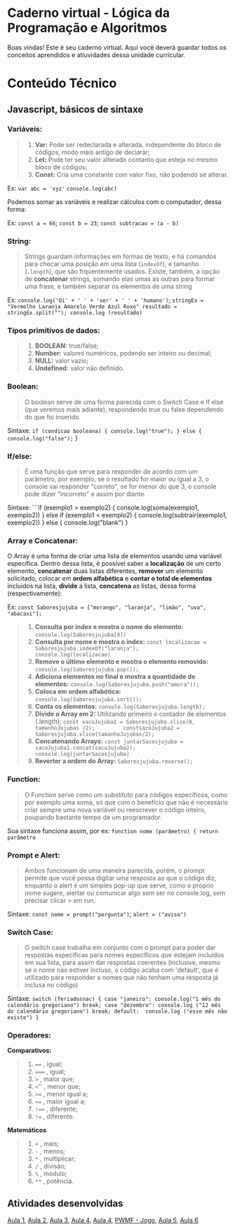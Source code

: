# Caderno virtual - Lógica da Programação e Algoritmos
Boas vindas! Este é seu caderno virtual. Aqui você deverá guardar todos os conceitos aprendidos e atiuvidades dessa unidade curricular. 


# Conteúdo Técnico

## **Javascript, básicos de sintaxe**

### **Variáveis:**
> 1. **Var:** Pode ser redeclarada e alterada, independente do bloco de códigos, modo mais antigo de declarar;
> 2. **Let:** Pode ter seu valor alterado contanto que esteja no mesmo bloco de códigos;
> 3. **Const:** Cria uma constante com valor fixo, não podendo se alterar.

Ex: ```var abc = 'xyz'```
    ```console.log(abc)```

Podemos somar as variáveis e realizar cálculos com o computador, dessa forma:

Ex: 
```const a = 66```; 
```const b = 23```;
```const subtracao = (a - b)```

### **String:**
> Strings guardam informações em formas de texto, e há comandos para checar uma posição em uma lista (```indexOf```), e tamanho (```.length```), que são frquentemente usados.
> Existe, também, a opção de **concatenar** strings, somando elas umas as outras para formar uma frase, e também separar os elementos de uma string

Ex: ```console.log('Oi' + ' ' + 'ser' + ' ' + 'humano')```;
    ```stringEx = "Vermelho Laranja Amarelo Verde Azul Roxo"
       resultado = stringEx.split("");
       console.log (resultado)```

### **Tipos primitivos de dados:**

> 1. **BOOLEAN:** true/false;
> 2. **Number:** valores numéricos, podendo ser inteiro ou decimal;
> 3. **NULL:** valor vazio;
> 4. **Undefined:** valor não definido.

### **Boolean:** 
> O boolean serve de uma forma parecida com o Switch Case e If else (que veremos mais adiante), respondendo true ou false dependendo do que foi inserido.

Sintaxe: ```if (condicao booleana) {
             console.log("true");
             } else {
             console.log("false");```
}
### **If/else:**
> É uma função que serve para responder de acordo com um parâmetro, por exemplo, se o resultado for maior ou igual a 3, o console vai responder "correto", se for menor do que 3, o console pode dizer "incorreto" e assim por diante.
>
Sintaxe: ```if (exemplo1 > exemplo2) {
  console.log(soma(exemplo1, exemplo2))
} else if (exemplo1 < exemplo2) {
  console.log(subtrair(exemplo1, exemplo2))
} else {
  console.log("blank")
}
### **Array e Concatenar:**
O Array é uma forma de criar uma lista de elementos usando uma variável específica. Dentro dessa lista, é possível saber a **localização** de um certo elemento, **concatenar** duas listas diferentes, **remover** um elemento solicitado, colocar em **ordem alfabética** e **contar o total de elementos** incluidos na lista, **divide** a lista, **concatena** as listas, dessa forma (respectivamente):

Ex: ```const Saboresjujuba = ["morango", "laranja", "limão", "uva", "abacaxi"];```

> 1. **Consulta por index e mostra o nome do elemento:** ```console.log(Saboresjujuba[0])```
> 2. **Consulta por nome e mostra o index:** ```const localizacao = Saboresjujuba.indexOf("laranja");        console.log(localizacao)```
> 3. **Remove o último elemento e mostra o elemento removido:** ```console.log(Saboresjujuba.pop());```
> 5. **Adiciona elementos no final e mostra a quantidade de elementos:** ```console.log(Saboresjujuba.push("amora"));```
> 6. **Coloca em ordem alfabética:** ```console.log(Saboresjujuba.sort());```
> 7. **Conta os elementos:** ```console.log(Saboresjujuba.length);```
> 8. **Divide o Array em 2:** Utilizando primeiro o contador de elementos (.length);  ```const sacoJujuba1 = Saboresjujuba.slice(0, tamanhoJujubas /2);         constsacoJujuba2 =  Saboresjujuba.slice(tamanhoJujubas/2);```
> 9. **Concatenando Arrays:** ```const juntarSacosjujuba = sacoJujuba1.concat(sacoJujuba2);      console.log(juntarSacosjujuba)```
> 10. **Reverter a ordem do Array:** ```Saboresjujuba.reverse();```

### **Function:**
> O Function serve como um substituto para códigos específicos, como por exemplo uma soma, só que com o benefício que não é necessário criar sempre uma nova variável ou reescrever o código inteiro, poupando bastante tempo de um programador.

Sua sintaxe funciona assim, por ex:  ```function nome (parâmetro) {
                                      return parâmetro```

### **Prompt e Alert:**
> Ambos funcionam de uma maneira parecida, porém, o prompt permite que você possa digitar uma resposta ao que o código diz, enquanto o alert é um simples pop-up que serve, como o próprio nome sugere, alertar ou comunicar algo sem ser no console.log, sem precisar clicar > em run.

Sintaxe: ```const nome = prompt("pergunta")```;
         ```alert = ("aviso")```
         
### **Switch Case:**
> O switch case trabalha em conjunto com o prompt para poder dar respostas específicas para nomes específicos que estejam incluídos em sua lista, para assim dar respostas coerentes (inclusive, mesmo se o nome não estiver incluso, o código acaba com 'default', que é utilizado para responder a nomes que não tenham uma resposta já inclusa no código)

Sintaxe: ```switch (feriadosnac) {
            case "janeiro":
            console.log("1 mês do calendário gregoriano")
            break;
            case "dezembro":
             console.log ("12 mês do calendário gregoriano")
            break;
            default: 
            console.log ("esse mês não existe")
            }```

### **Operadores:**

**Comparativos:**
> 1. ```==``` , igual;
> 2. ```===``` , igual;
> 3. ```>``` , maior que;
> 4. ```<```'' , menor que;
> 5. ```>=``` , menor igual a;
> 6. ```<=``` , maior igual a;
> 7. ```!==``` , diferente;
> 8. ```!=``` , diferente.


**Matemáticos**
> 1. ```+``` , mais;
> 2. ```-``` , menos;
> 3. ```*``` , multiplicar;
> 4. ```/``` , divisão;
> 5. ```%``` , módulo;
> 6. ```**``` , potência.



## Atividades desenvolvidas

[Aula 1](https://codepen.io/ed-the-scripter/pen/NWZgvJZ?editors=0012),
[Aula 2](https://codepen.io/ed-the-scripter/pen/PorENGO),
[Aula 3](https://codepen.io/ed-the-scripter/pen/yLdQEQy),
[Aula 4](https://codepen.io/ed-the-scripter/pen/zYVbOwX),
[Aula 4](https://codepen.io/ed-the-scripter/pen/zYVbOwX),
[PWMF - Jogo](https://codepen.io/ed-the-scripter/pen/ExqYYvm),
[Aula 5](https://codepen.io/ed-the-scripter/pen/PoMGOwq),
[Aula 6](https://codepen.io/ed-the-scripter/pen/NWQbybm)
